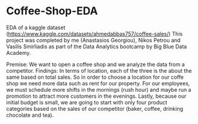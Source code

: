 # Coffee-Shop-EDA
EDA of a kaggle dataset (https://www.kaggle.com/datasets/ahmedabbas757/coffee-sales/)
This project was completed by me (Anastasios Georgiou), Nikos Petrou and Vasilis Smirliadis as part of the Data Analytics bootcamp by Big Blue Data Academy.

Premise: We want to open a coffee shop and we analyze the data from a competitor.
Findings: In terms of location, each of the three is the about the same based on total sales. So in order to choose a location for our coffe shop we need more data such as rent for our property.
          For our employees, we must schedule more shifts in the mornings (rush hour) and maybe run a promotion to attract more customers in the evenings.
          Lastly, because our initial budget is small, we are going to start with only four product categories based on the sales of our competitor (baker, coffee, drinking chocolate and tea).
